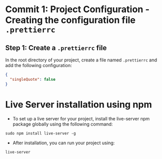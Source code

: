 # Commit 1: Project Configuration - Creating the configuration file `.prettierrc`

## Step 1: Create a `.prettierrc` file

In the root directory of your project, create a file named `.prettierrc` and add the following configuration:

```json
{
  "singleQuote": false
}
```

# Live Server installation using npm

- To set up a live server for your project, install the live-server npm package globally using the following command:

```
sudo npm install live-server -g
```

- After installation, you can run your project using:

```
live-server
```
